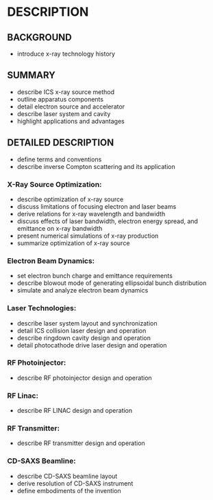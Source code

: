 # DESCRIPTION

## BACKGROUND

- introduce x-ray technology history

## SUMMARY

- describe ICS x-ray source method
- outline apparatus components
- detail electron source and accelerator
- describe laser system and cavity
- highlight applications and advantages

## DETAILED DESCRIPTION

- define terms and conventions
- describe inverse Compton scattering and its application

### X-Ray Source Optimization:

- describe optimization of x-ray source
- discuss limitations of focusing electron and laser beams
- derive relations for x-ray wavelength and bandwidth
- discuss effects of laser bandwidth, electron energy spread, and emittance on x-ray bandwidth
- present numerical simulations of x-ray production
- summarize optimization of x-ray source

### Electron Beam Dynamics:

- set electron bunch charge and emittance requirements
- describe blowout mode of generating ellipsoidal bunch distribution
- simulate and analyze electron beam dynamics

### Laser Technologies:

- describe laser system layout and synchronization
- detail ICS collision laser design and operation
- describe ringdown cavity design and operation
- detail photocathode drive laser design and operation

### RF Photoinjector:

- describe RF photoinjector design and operation

### RF Linac:

- describe RF LINAC design and operation

### RF Transmitter:

- describe RF transmitter design and operation

### CD-SAXS Beamline:

- describe CD-SAXS beamline layout
- derive resolution of CD-SAXS instrument
- define embodiments of the invention

